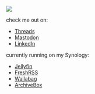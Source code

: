 [<img src="https://i0.wp.com/www.singletary.org/wp-content/uploads/2021/04/1517707218044.jpg?resize=300%2C300&ssl=1">](michael.html)

check me out on:
- [Threads](https://threads.com/singletary/)
- [Mastodon](https://mastodon.social/@singletary/)
- [LinkedIn](https://www.linkedin.com/in/michaelsingletary/)
  
currently running on my Synology:
- [Jellyfin](https://jellyfin.org/)
- [FreshRSS](https://freshrss.org/)
- [Wallabag](https://wallabag.org/)
- [ArchiveBox](https://archivebox.io/)

